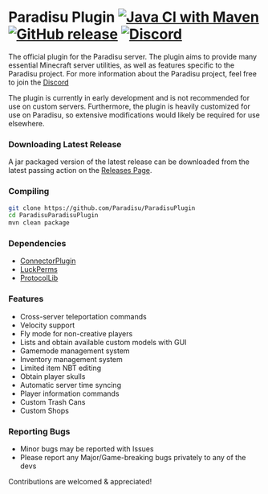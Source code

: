 # Paradisu Plugin [![Java CI with Maven](https://github.com/Paradisu/ParadisuPlugin/workflows/Java%20CI%20with%20Maven/badge.svg)](https://github.com/Paradisu/ParadisuPlugin/actions?query=workflow%3A%22Java+CI+with+Maven%22) [![GitHub release](https://img.shields.io/github/release/Paradisu/ParadisuPlugin.svg)](https://GitHub.com/Paradisu/ParadisuPlugin/releases/) [![Discord](https://badgen.net/badge/icon/discord?icon=discord&label)](https://discord.gg/7ERVDKFFxT)

The official plugin for the Paradisu server. The plugin aims to provide many essential Minecraft server utilities, as well as features specific to the Paradisu project. For more information about the Paradisu project, feel free to join the [Discord](https://discord.gg/gQcu2XYd2K)

The plugin is currently in early development and is not recommended for use on custom servers. Furthermore, the plugin is heavily customized for use on Paradisu, so extensive modifications would likely be required for use elsewhere.

### Downloading Latest Release
A jar packaged version of the latest release can be downloaded from the latest passing action on the [Releases Page](https://github.com/Paradisu/ParadisuPlugin/releases/latest).

### Compiling
```bash
git clone https://github.com/Paradisu/ParadisuPlugin
cd ParadisuParadisuPlugin
mvn clean package
```

### Dependencies
- [ConnectorPlugin](https://github.com/Phoenix616/ConnectorPlugin)
- [LuckPerms](https://github.com/LuckPerms/LuckPerms)
- [ProtocolLib](https://github.com/dmulloy2/ProtocolLib/)

### Features
* Cross-server teleportation commands
* Velocity support
* Fly mode for non-creative players
* Lists and obtain available custom models with GUI
* Gamemode management system
* Inventory management system
* Limited item NBT editing
* Obtain player skulls
* Automatic server time syncing
* Player information commands
* Custom Trash Cans
* Custom Shops

### Reporting Bugs
* Minor bugs may be reported with Issues
* Please report any Major/Game-breaking bugs privately to any of the devs

Contributions are welcomed & appreciated!
